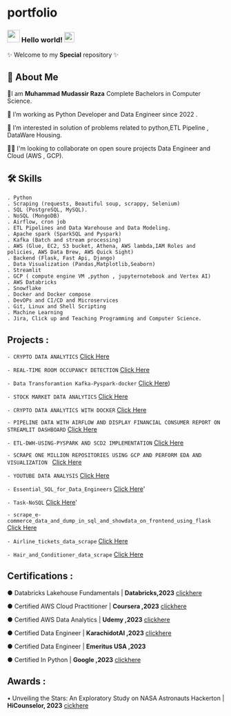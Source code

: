 # portfolio

### <img src="https://github.com/mustafaali96/mustafaali96/blob/master/Assests/Hi.gif" width="29px"> Hello world!&nbsp;<img src="https://github.com/mustafaali96/mustafaali96/blob/master/Assests/Earth.gif" width="24px"> 
✨ Welcome to my **Special** repository ✨

## 🚀 About Me
🌱I am **Muhammad Mudassir Raza** Complete Bachelors in Computer Science.

💞️ I’m  working as Python Developer and Data Engineer since 2022 .

👀 I’m interested in solution of problems related to python,ETL Pipeline , DataWare Housing.

👯‍♀️ I'm looking to collaborate on open soure projects Data Engineer and Cloud (AWS , GCP).



<!-- - 👋 Hi, I’m @MuhammadMudassirRaza12345
- 👀 I’m interested in ...
- 🌱 I’m currently learning ...
- 💞️ I’m looking to collaborate on ...
- 📫 How to reach me ...
 -->
 
 ## 🛠 Skills 
    . Python
    . Scraping (requests, Beautiful soup, scrappy, Selenium)
    . SQL (PostgreSQL, MySQL).
    . NoSQL (MongoDB)
    . Airflow, cron job
    . ETL Pipelines and Data Warehouse and Data Modeling.
    . Apache spark (SparkSQL and Pyspark)
    . Kafka (Batch and stream processing)
    . AWS (Glue, EC2, S3 bucket, Athena, AWS lambda,IAM Roles and policies, AWS Data Brew, AWS Quick Sight)
    . Backend (Flask, Fast Api, Django)
    . Data Visualization (Pandas,Matplotlib,Seaborn)
    . Streamlit
    . GCP ( compute engine VM ,python , jupyternotebook and Vertex AI)
    . AWS Databricks
    . Snowflake 
    . Docker and Docker compose
    . DevOPs and CI/CD and Microservices
    . Git, Linux and Shell Scripting
    . Machine Learning
    . Jira, Click up and Teaching Programming and Computer Science. 

## Projects :

`- CRYPTO DATA ANALYTICS` [Click Here](https://github.com/MuhammadMudassirRaza12345/real-time_crypto_data_pipeline_using_kafka_s3_databricks_snowflake/)

`- REAL-TIME ROOM OCCUPANCY DETECTION` [Click Here](https://github.com/MuhammadMudassirRaza12345/capstone_deg_01)

`- Data Transforamtion Kafka-Pyspark-docker` [Click Here](https://github.com/MudassirRaza2211-021-KHI-DEG/2211-021-KHI-DEG_final_exam_solutions/tree/main/kafka_pyspark))

`- STOCK MARKET DATA ANALYTICS` [Click Here](https://github.com/MuhammadMudassirRaza12345/Stock-Market-Kafka-Real-Time-Data-Engineering-Project-using-AWS-KAFKA-and-SNOWFLAKE)

`- CRYPTO DATA ANALYTICS WITH DOCKER` [Click Here](https://github.com/MuhammadMudassirRaza12345/real-time_crypto_data_pipeline_using_kafka_snowflake_docker)

`- PIPELINE DATA WITH AIRFLOW AND DISPLAY FINANCIAL CONSUMER REPORT ON STREAMLIT DASHBOARD` [Click Here](https://github.com/MuhammadMudassirRaza12345/Pipeline-Data-with-Airflow-and-streamlit-Dashboard)

`- ETL-DWH-USING-PYSPARK AND SCD2 IMPLEMENTATION` [Click Here](https://github.com/MuhammadMudassirRaza12345/ETL-DwH-using-PySpark)

`- SCRAPE ONE MILLION REPOSITORIES USING GCP AND PERFORM EDA AND VISUALIZATION ` [Click Here](https://github.com/MuhammadMudassirRaza12345/Scrape-one-millions-repositories-using-GCP/blob/main/README.md)

`- YOUTUBE DATA ANALYSIS` [Click Here](https://github.com/MuhammadMudassirRaza12345/dataengineering-youtube-analysis-project)

 `- Essential_SQL_for_Data_Engineers` [Click Here](https://github.com/MuhammadMudassirRaza12345/Essential_SQL_for_Data_Engineers)'

 `- Task-NoSQL` [Click Here](https://github.com/MuhammadMudassirRaza12345/Task-NoSQL)'

 `- scrape_e-commerce_data_and_dump_in_sql_and_showdata_on_frontend_using_flask` [Click Here](https://github.com/MuhammadMudassirRaza12345/scrape_e-commerce_data_and_dump_in_sql_and_showdata_on_frontend_using_flask)

 `- Airline_tickets_data_scrape` [Click Here](https://github.com/MuhammadMudassirRaza12345/Airline_tickets_data_scrape)
 
 `- Hair_and_Conditioner_data_scrape` [Click Here](https://github.com/MuhammadMudassirRaza12345/Hair_and_Conditioner_data_scrape)

 ## Certifications :
 
  ● Databricks Lakehouse Fundamentals | **Databricks,2023** [clickhere](https://credentials.databricks.com/ec23bae6-2ea9-40a2-bfed-2eb3c7b95f0d#gs.1g5xcc)

  ● Certified AWS Cloud Practitioner | **Coursera ,2023** [clickhere](https://www.coursera.org/account/accomplishments/verify/3U2QQ6EN9QEX?utm_source=link&utm_medium=certificate&utm_content=cert_image&utm_campaign=pdf_header_button&utm_product=course)

  ● Certified AWS Data Analytics | **Udemy ,2023** [clickhere](https://drive.google.com/file/d/1EuQxj3472SXHdhKLSE1Q492Fwu5MQZZ_/view)                       

  ● Certified Data Engineer | **KarachidotAI ,2023** [clickhere](https://eu.badgr.com/public/assertions/QGzRV_X0QxC8qL8d_K_qkQ)

  ● Certified Data Engineer | **Emeritus USA ,2023**

  ● Certified In Python | **Google ,2023** [clickhere](https://www.coursera.org/account/accomplishments/verify/EX4AGXED5NYX?utm_source=link&utm_medium=certificate&utm_content=cert_image&utm_campaign=pdf_header_button&utm_product=course)


 ## Awards :

 • Unveiling the Stars: An Exploratory Study on NASA Astronauts Hackerton | **HiCounselor, 2023** [cickhere](https://hicounselor.com/certificate/verify/Njk5MDQxOTM=)
 
 
